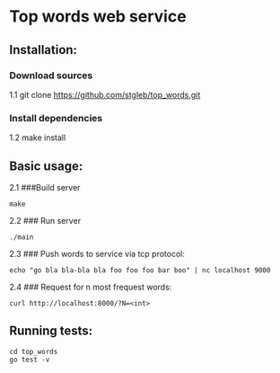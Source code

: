 # Top words web service


## Installation:

### Download sources

1.1 git clone https://github.com/stgleb/top_words.git

### Install dependencies

1.2 make install



## Basic usage:

2.1 ###Build server

    make

2.2 ### Run server

    ./main


2.3 ### Push words to service via tcp protocol:

	echo "go bla bla-bla bla foo foo foo bar boo" | nc localhost 9000

2.4 ### Request for n most frequest words:

	curl http://localhost:8000/?N=<int>



## Running tests:

    cd top_words
    go test -v
